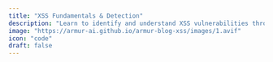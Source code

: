 ```yaml
---
title: "XSS Fundamentals & Detection"
description: "Learn to identify and understand XSS vulnerabilities through browser mechanics and basic payload construction"
image: "https://armur-ai.github.io/armur-blog-xss/images/1.avif"
icon: "code"
draft: false
---
```


